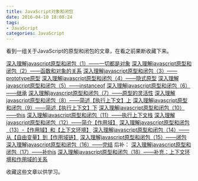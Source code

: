 ```yaml
---
title: JavaScript对象和闭包
date: 2016-04-10 18:08:24
tags:
- JavaScript
categories: JavaScript
---
```

看到一组关于JavaScript的原型和闭包的文章，在看之前果断收藏下来。

[深入理解javascript原型和闭包（1）——一切都是对象](http://www.cnblogs.com/wangfupeng1988/p/3977987.html)
[深入理解javascript原型和闭包（2）——函数和对象的关系](http://www.cnblogs.com/wangfupeng1988/p/3978035.html)
[深入理解javascript原型和闭包（3）——prototype原型](http://www.cnblogs.com/wangfupeng1988/p/3978131.html)
[深入理解javascript原型和闭包（4）——隐式原型](http://www.cnblogs.com/wangfupeng1988/p/3979290.html)
[深入理解javascript原型和闭包（5）——instanceof](深入理解javascript原型和闭包（5）——instanceof)
[深入理解javascript原型和闭包（6）——继承](http://www.cnblogs.com/wangfupeng1988/p/3979985.html)
[深入理解javascript原型和闭包（7）——原型的灵活性](http://www.cnblogs.com/wangfupeng1988/p/3980065.html)
[深入理解javascript原型和闭包（8）——简述【执行上下文】上](http://www.cnblogs.com/wangfupeng1988/p/3986420.html)
[深入理解javascript原型和闭包（9）——简述【执行上下文】下](http://www.cnblogs.com/wangfupeng1988/p/3987563.html)
[深入理解javascript原型和闭包（10）——this](http://www.cnblogs.com/wangfupeng1988/p/3988422.html)
[深入理解javascript原型和闭包（11）——执行上下文栈](http://www.cnblogs.com/wangfupeng1988/p/3989357.html)
[深入理解javascript原型和闭包（12）——简介【作用域】](http://www.cnblogs.com/wangfupeng1988/p/3991151.html)
[深入理解javascript原型和闭包（13）-【作用域】和【上下文环境】](http://www.cnblogs.com/wangfupeng1988/p/3991995.html)
[深入理解javascript原型和闭包（14）——从【自由变量】到【作用域链】](http://www.cnblogs.com/wangfupeng1988/p/3992795.html)
[深入理解javascript原型和闭包（15）——闭包](http://www.cnblogs.com/wangfupeng1988/p/3994065.html)
[深入理解javascript原型和闭包（16）——完结](http://www.cnblogs.com/wangfupeng1988/p/3994950.html)
后补：
[深入理解javascript原型和闭包（17）——补this](http://www.cnblogs.com/wangfupeng1988/p/3996037.html)
[深入理解javascript原型和闭包（18）——补充：上下文环境和作用域的关系](http://www.cnblogs.com/wangfupeng1988/p/4000798.html)


收藏这些文章以供学习。